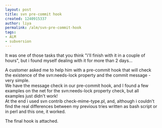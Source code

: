 ```yaml
---
layout: post
title: svn pre-commit hook
created: 1240915337
author: liya
permalink: /alm/svn-pre-commit-hook
tags:
- ALM
- subversion
---
```

<p>It was one of those tasks that you think &quot;i'll finish with it in a couple of hours&quot;, but i found myself dealing with it for more than 2 days...</p>
<p>A customer asked me to help him with a pre-commit hook that will check the existence of the svn:needs-lock property and the commit message - very simple.<br />
We have the message check in our pre-commit hook, and I found a few examples on the net for the svn:needs-lock property check, but all examples just didn't work!<br />
At the end i used svn contrib check-mime-type.pl, and, although i couldn't find the real differences between my previous tries written as bash script or in perl and this one, it worked. </p>
<p>The final hook is attached.</p>
